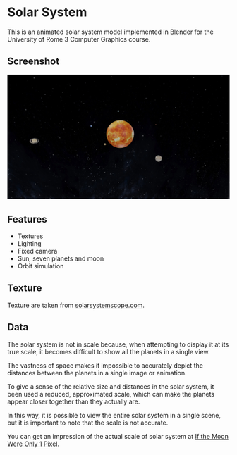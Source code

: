 # Solar System

This is an animated solar system model implemented in Blender for the University of Rome 3 Computer Graphics course.

## Screenshot

![Screenshot](screenshot.jpg)

## Features

- Textures
- Lighting
- Fixed camera
- Sun, seven planets and moon
- Orbit simulation

## Texture

Texture are taken from [solarsystemscope.com](https://www.solarsystemscope.com/textures/).


## Data


The solar system is not in scale because, when attempting to display it at its true scale, it becomes difficult to show all the planets in a single view. 

The vastness of space makes it impossible to accurately depict the distances between the planets in a single image or animation. 


To give a sense of the relative size and distances in the solar system, it been used a reduced, approximated scale, which can make the planets appear closer together than they actually are. 

In this way, it is possible to view the entire solar system in a single scene, but it is important to note that the scale is not accurate.


You can get an impression of the actual scale of solar system at [If the Moon Were Only 1 Pixel](http://joshworth.com/dev/pixelspace/pixelspace_solarsystem.html).
